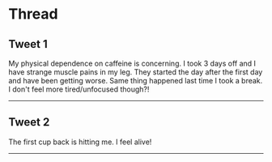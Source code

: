 # Thread

## Tweet 1

My physical dependence on caffeine is concerning. I took 3 days off and I have strange muscle pains in my leg. They started the day after the first day and have been getting worse. Same thing happened last time I took a break. I don't feel more tired/unfocused though?!

---

## Tweet 2

The first cup back is hitting me. I feel alive!

---

